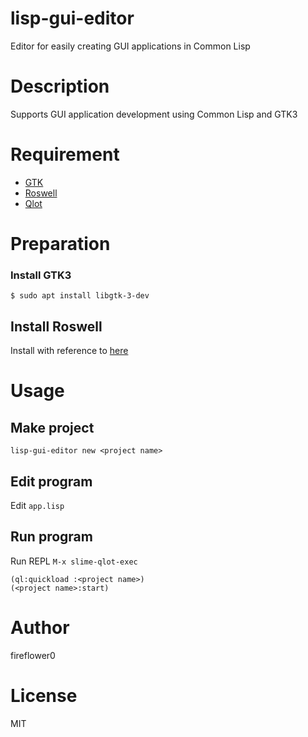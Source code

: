 # lisp-gui-editor

Editor for easily creating GUI applications in Common Lisp

# Description

Supports GUI application development using Common Lisp and GTK3

# Requirement

* [GTK](https://www.gtk.org/)
* [Roswell](https://github.com/roswell/roswell)
* [Qlot](https://github.com/fukamachi/qlot)

# Preparation

### Install GTK3

```
$ sudo apt install libgtk-3-dev
```

## Install Roswell

Install with reference to [here](https://github.com/roswell/roswell#installation-dependency--usage)

# Usage

## Make project

```
lisp-gui-editor new <project name>
```

## Edit program

Edit `app.lisp`

## Run program

Run REPL `M-x slime-qlot-exec`

```
(ql:quickload :<project name>)
(<project name>:start)
```

# Author

fireflower0

# License

MIT
